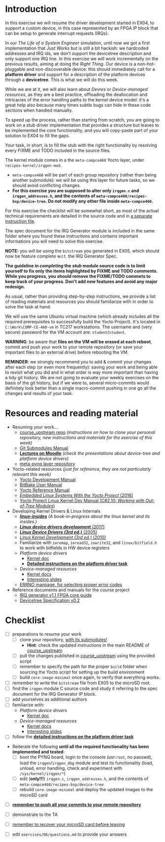 # Introduction

In this exercise we will resume the driver development started in EX04, to support a custom device, in this case represented by an FPGA IP block that can be setup to generate interrupt requests (IRQs).

In our *The Life of a System Engineer* simulation, until now we got a first implementation that *Just Works* but is still a bit hackish: we hardcoded addresses and IRQ ids, we don't support the devicetree description and only support one IRQ line.
In this exercise we will work incrementally on the previous results, aiming at doing the *Right Thing*.
Our device is a non-hot-pluggable and non-discoverable device: this should immediately call for a **platform driver** and support for a description of the platform devices through a **devicetree**.
This is what we will do this week.

While we are at it, we will also learn about *Devres* or *Device-managed resources*, as they are a best practice, offloading the deallocation and intricacies of the error handling paths to the kernel device model: it's a great help also because many times subtle bugs can hide in these code sections when handled manually.

To speed up the process, rather than starting from scratch, you are going to work on a stub driver implementation that provides a structure but leaves to be implemented the core functionality, and you will copy-paste part of your solution to EX04 to fill the gaps.

Your task, in short, is to fill the stub with the right functionality by resolving every FIXME and TODO included in the source files.

The kernel module comes in a the `meta-compce460` Yocto layer, under `recipes-kernel/irqgen-mod`.
- `meta-compce460` will be part of each group repository (rather than being another submodule): we will be using this layer for future tasks, so we should avoid conflicting changes.
- **For this exercise you are supposed to alter only `irqgen.c` and `irqgen_addresses.h`, and the contents of `meta-compce460/recipes-bsp/device-tree`. Do not modify any other file inside `meta-compce460`.**

For this exercise the checklist will be somewhat short, as most of the actual technical requirements are detailed in the source code and in [a separate instruction file](platform_device_driver.md).

The spec document for the IRQ Generator module is included in the same folder where you found these instructions and contains important informations you will need to solve this exercise.

**NOTE:** you will be using the `bitstream` you generated in EX05, which should now be feature complete w.r.t. the IRQ Generator Spec.

**The guideline in *completing* the *stub* module source code is to limit yourself to fix only the items highlighted by FIXME and TODO comments. While you progress, you should remove the FIXME/TODO commets to keep track of your progress. Don't add new features and avoid any major redesign.**

As usual, rather than providing step-by-step instructions, we provide a list of reading materials and resources you should familiarize with in order to solve the task at hand.

We will use the same Ubuntu virtual machine (which already includes all the required prerequisites to successfully build the Yocto Project).
It's located in `C:\Work\COMP-CE-460-vm` in TC217 workstations.
The username and (very secure) password for the VM account are: `student`/`student`.

**WARNING**: be aware that **files on the VM will be erased at each reboot**, commit and push your work to your remote repository (or save your important files to an external drive) before rebooting the VM.

**REMINDER**: we strongly recommend you to add & commit your changes after each step (or even more frequently): saving your work and being able to revisit what you did and in what order is way more important than having a tidy git history. We are not going to evaluate your weekly exercises on the basis of the git history, but if we were to, several micro-commits would definitely look better than a single macro-commit pushing in one go all the changes and results of your task.


# Resources and reading material

- Resuming your work...
  - [course_upstream repo][course_upstream] *(instructions on how to clone your personal repository, new instructions and materials for the exercise of this week)*
  - [Git Submodules Manual][Git_Submodules]
  - [**Lectures on Moodle**][moodle.COMP.CE.460] *(check the presentations about device-tree and platform device drivers)*
  - [meta-pynq layer repository][meta-pynq]
- Yocto-related resources *(just for reference, they are not particularly relevant this week)*
  - [Yocto Development Manual][YoctoDEVMAN:cha4]
  - [BitBake User Manual][bitbakeUSRMAN]
  - [Yocto Reference Manual][YoctoREFMAN]
  - [*Embedded Linux Systems With the Yocto Project* (2016)][book:YOCTO:2016]
  - [Yocto Project Linux Kernel Dev Manual (C#2.10: *Working with Out-of-Tree Modules*)][YoctoKDEVMAN:sec2.10]
- Developing Kernel Drivers & Linux Internals
  - [***linux-insides***][book:linux-insides] *(A book-in-progress about the linux kernel and its insides.)*
  - [***Linux device drivers development*** (2017)][book:LDDD:2017]
  - [***Linux Device Drivers (3rd ed.)*** (2005)][book:LDD3:2005]
  - [*Linux Kernel Development (3rd ed.)* (2010)][book:LKD:2010]
  - Familiarize with `ioremap`, `ioread32`, `iowrite32`, and `linux/bitfield.h` to work with bitfields in HW device registers
  - *Platform device drivers*
    - [Kernel doc](https://github.com/Xilinx/linux-xlnx/blob/xlnx_rebase_v4.9/Documentation/driver-model/platform.txt)
    - **[Detailed instructions on the platform driver task](../06/platform_device_driver.md)**
  - *Device-managed resources*
    - [Kernel docs](https://github.com/Xilinx/linux-xlnx/blob/xlnx_rebase_v4.9/Documentation/driver-model/devres.txt)
    - [Interesting slides](http://haifux.org/hebrew/lectures/323/haifux-devres.pdf)
  - [ERRNO manpage, for selecting proper error codes][man:3:errno]
- Reference documents and manuals for the course project
  - [IRQ generator v1.1 FPGA core guide](../04/irq_generator_v1_1.pdf)
  - [Devicetree Specification v0.2][devtree-spec]

# Checklist

- [ ] preparations to resume your work
  - [ ] clone your repository, <u>with its submodules!</u>
    - **Hint**: check the updated instructions in the main README of [course_upstream]
  - [ ] pull the changes published in [course_upstream] using the provided script
  - [ ] remember to specify the path for the proper `build` folder when sourcing the Yocto script for setting up the build environment
  - [ ] build `core-image-minimal` once again, to verify that everything works.
- [ ] remember to write the `bitstream` file from EX05 to the microSD root.
- [ ] find the `irqgen` module C source code and study it referring to the spec document for the IRQ Generator IP block.
- [ ] add yourselves as additional authors
- [ ] familiarize with:
  - *Platform device drivers*
    - [Kernel doc](https://github.com/Xilinx/linux-xlnx/blob/xlnx_rebase_v4.9/Documentation/driver-model/platform.txt)
  - *Device-managed resources*
    - [Kernel docs](https://github.com/Xilinx/linux-xlnx/blob/xlnx_rebase_v4.9/Documentation/driver-model/devres.txt)
    - [Interesting slides](http://haifux.org/hebrew/lectures/323/haifux-devres.pdf)
- [ ] follow the **[detailed instructions on the platform driver task](../06/platform_device_driver.md)**
- Reiterate the following **until all the required functionality has been implemented and tested**:
  - [ ] boot the PYNQ board, login to the console (usr:`root`, no passwd), load the `irqgen`/`irqgen_dbg` module and test its functionality (load, unload, error handling, check and experiment with `/sys/kernel/irqgen/*`)
  - [ ] edit (**only!!!**) `irqgen.c`, `irqgen_addresses.h`, and the contents of `meta-compce460/recipes-bsp/device-tree`
  - [ ] rebuild `core-image-minimal` and deploy the updated images to the microSD card
- [ ] <u>**remember to push all your commits to your remote repository**</u>
- [ ] demonstrate to the TA
- [ ] <u>remember to recover your microSD card before leaving</u>
- [ ] edit `exercises/06/questions.md` to provide your answers


[course_upstream]: https://course-gitlab.tuni.fi/comp-ce-460-embedded-linux-drivers_2024-2025/course_upstream
[Git_Submodules]: https://git-scm.com/book/en/v2/Git-Tools-Submodules
[YoctoQS]: https://docs.yoctoproject.org/2.4.3/yocto-project-qs/yocto-project-qs.html
[moodle.COMP.CE.460]: https://moodle.tuni.fi/course/view.php?id=44546
[YoctoDEVMAN:cha4]: https://docs.yoctoproject.org/2.4.3/dev-manual/dev-manual.html#extendpoky
[YoctoREFMAN]: https://docs.yoctoproject.org/2.4.3/ref-manual/ref-manual.html
[YoctoKDEVMAN:sec2.10]: https://docs.yoctoproject.org/2.4.3/kernel-dev/kernel-dev.html#working-with-out-of-tree-modules
[bitbakeUSRMAN]: https://docs.yoctoproject.org/2.4.3/bitbake-user-manual/bitbake-user-manual.html
[PYNQ-Z1-REFMAN]: https://reference.digilentinc.com/_media/reference/programmable-logic/pynq-z1/pynq-rm.pdf
[meta-pynq]: https://course-gitlab.tuni.fi/comp-ce-460-embedded-linux-drivers_2024-2025/meta-pynq
[book:LDDD:2017]: https://andor.tuni.fi/permalink/358FIN_TAMPO/1j3mh4m/alma9911130510505973
[book:LDD3:2005]: https://andor.tuni.fi/permalink/358FIN_TAMPO/1kfmqvo/alma9910688435205973
[book:LKD:2010]: https://andor.tuni.fi/permalink/358FIN_TAMPO/1kfmqvo/alma9910687662305973
[book:YOCTO:2016]: https://andor.tuni.fi/permalink/358FIN_TAMPO/1kfmqvo/alma992568575305973
[book:linux-insides]: https://0xax.gitbooks.io/linux-insides/content/index.html
[devtree-spec]: https://github.com/devicetree-org/devicetree-specification/releases/tag/v0.2
[man:3:errno]: http://man7.org/linux/man-pages/man3/errno.3.html
